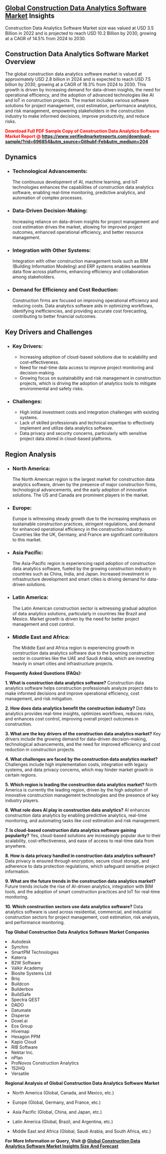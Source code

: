 <h2><a href="https://www.verifiedmarketreports.com/download-sample/?rid=696854&amp;utm_source=Githubf&amp;utm_medium=204" target="_blank">Global Construction Data Analytics Software Market</a> Insights</h2><p>Construction Data Analytics Software Market size was valued at USD 3.5 Billion in 2022 and is projected to reach USD 10.2 Billion by 2030, growing at a CAGR of 14.5% from 2024 to 2030.</p><p> <h2>Construction Data Analytics Software Market Overview</h2> <p>The global construction data analytics software market is valued at approximately USD 2.8 billion in 2024 and is expected to reach USD 7.5 billion by 2030, growing at a CAGR of 18.3% from 2024 to 2030. This growth is driven by increasing demand for data-driven insights, the need for operational efficiency, and the adoption of advanced technologies like AI and IoT in construction projects. The market includes various software solutions for project management, cost estimation, performance analytics, and risk management, empowering stakeholders in the construction industry to make informed decisions, improve productivity, and reduce risks.</p> <p><strong><p><span class=""><span style="color: #ff0000;"><strong>Download Full PDF Sample Copy of Construction Data Analytics Software Market Report</strong> @ </span><a href="https://www.verifiedmarketreports.com/download-sample/?rid=696854&amp;utm_source=Githubf-Feb&amp;utm_medium=204" target="_blank">https://www.verifiedmarketreports.com/download-sample/?rid=696854&amp;utm_source=Githubf-Feb&amp;utm_medium=204</a></span></p></strong></p> <h2>Dynamics</h2> <ul> <li><h3>Technological Advancements:</h3> The continuous development of AI, machine learning, and IoT technologies enhances the capabilities of construction data analytics software, enabling real-time monitoring, predictive analytics, and automation of complex processes. </li> <li><h3>Data-Driven Decision-Making:</h3> Increasing reliance on data-driven insights for project management and cost estimation drives the market, allowing for improved project outcomes, enhanced operational efficiency, and better resource management. </li> <li><h3>Integration with Other Systems:</h3> Integration with other construction management tools such as BIM (Building Information Modeling) and ERP systems enables seamless data flow across platforms, enhancing efficiency and collaboration among stakeholders. </li> <li><h3>Demand for Efficiency and Cost Reduction:</h3> Construction firms are focused on improving operational efficiency and reducing costs. Data analytics software aids in optimizing workflows, identifying inefficiencies, and providing accurate cost forecasting, contributing to better financial outcomes. </li> </ul> <h2>Key Drivers and Challenges</h2> <ul> <li><h3>Key Drivers:</h3> <ul> <li>Increasing adoption of cloud-based solutions due to scalability and cost-effectiveness.</li> <li>Need for real-time data access to improve project monitoring and decision-making.</li> <li>Growing focus on sustainability and risk management in construction projects, which is driving the adoption of analytics tools to mitigate environmental and safety risks.</li> </ul> </li> <li><h3>Challenges:</h3> <ul> <li>High initial investment costs and integration challenges with existing systems.</li> <li>Lack of skilled professionals and technical expertise to effectively implement and utilize data analytics software.</li> <li>Data privacy and security concerns, particularly with sensitive project data stored in cloud-based platforms.</li> </ul> </li> </ul> <h2>Region Analysis</h2> <ul> <li><h3>North America:</h3> The North American region is the largest market for construction data analytics software, driven by the presence of major construction firms, technological advancements, and the early adoption of innovative solutions. The US and Canada are prominent players in the market. </li> <li><h3>Europe:</h3> Europe is witnessing steady growth due to the increasing emphasis on sustainable construction practices, stringent regulations, and demand for enhanced operational efficiency in the construction industry. Countries like the UK, Germany, and France are significant contributors to this market. </li> <li><h3>Asia Pacific:</h3> The Asia-Pacific region is experiencing rapid adoption of construction data analytics software, fueled by the growing construction industry in countries such as China, India, and Japan. Increased investment in infrastructure development and smart cities is driving demand for data-driven solutions. </li> <li><h3>Latin America:</h3> The Latin American construction sector is witnessing gradual adoption of data analytics solutions, particularly in countries like Brazil and Mexico. Market growth is driven by the need for better project management and cost control. </li> <li><h3>Middle East and Africa:</h3> The Middle East and Africa region is experiencing growth in construction data analytics software due to the booming construction sector in countries like the UAE and Saudi Arabia, which are investing heavily in smart cities and infrastructure projects. </li> </ul> <p><strong>Frequently Asked Questions (FAQs):</strong></p> <p><strong>1. What is construction data analytics software?</strong> Construction data analytics software helps construction professionals analyze project data to make informed decisions and improve operational efficiency, cost management, and risk mitigation.</p> <p><strong>2. How does data analytics benefit the construction industry?</strong> Data analytics provides real-time insights, optimizes workflows, reduces risks, and enhances cost control, improving overall project outcomes in construction.</p> <p><strong>3. What are the key drivers of the construction data analytics market?</strong> Key drivers include the growing demand for data-driven decision-making, technological advancements, and the need for improved efficiency and cost reduction in construction projects.</p> <p><strong>4. What challenges are faced by the construction data analytics market?</strong> Challenges include high implementation costs, integration with legacy systems, and data privacy concerns, which may hinder market growth in certain regions.</p> <p><strong>5. Which region is leading the construction data analytics market?</strong> North America is currently the leading region, driven by the high adoption of innovative construction management technologies and the presence of key industry players.</p> <p><strong>6. What role does AI play in construction data analytics?</strong> AI enhances construction data analytics by enabling predictive analytics, real-time monitoring, and automating tasks like cost estimation and risk management.</p> <p><strong>7. Is cloud-based construction data analytics software gaining popularity?</strong> Yes, cloud-based solutions are increasingly popular due to their scalability, cost-effectiveness, and ease of access to real-time data from anywhere.</p> <p><strong>8. How is data privacy handled in construction data analytics software?</strong> Data privacy is ensured through encryption, secure cloud storage, and adherence to data protection regulations, which safeguard sensitive project information.</p> <p><strong>9. What are the future trends in the construction data analytics market?</strong> Future trends include the rise of AI-driven analytics, integration with BIM tools, and the adoption of smart construction practices and IoT for real-time monitoring.</p> <p><strong>10. Which construction sectors use data analytics software?</strong> Data analytics software is used across residential, commercial, and industrial construction sectors for project management, cost estimation, risk analysis, and performance monitoring.</p> </p><p><strong>Top Global Construction Data Analytics Software Market Companies</strong></p><div data-test-id=""><p><li>Autodesk</li><li> Synchro</li><li> SmartPM Technologies</li><li> Katerra</li><li> B2W Software</li><li> Valkir Academy</li><li> Biosite Systems Ltd</li><li> Briq</li><li> Buildcon</li><li> Builderbox</li><li> BuildSafe</li><li> Spectra QEST</li><li> DADO</li><li> Datumate</li><li> Disperse</li><li> Doxel.ai</li><li> Eos Group</li><li> Hivemap</li><li> Hexagon PPM</li><li> Kapio Cloud</li><li> RIB Software</li><li> Nektar Inc.</li><li> nPlan</li><li> ProNovos Construction Analytics</li><li> 152HQ</li><li> Versatile</li></p><div><strong>Regional Analysis of&nbsp;Global Construction Data Analytics Software Market</strong></div><ul><li dir="ltr"><p dir="ltr">North America&nbsp;(Global, Canada, and Mexico, etc.)</p></li><li dir="ltr"><p dir="ltr">Europe (Global, Germany, and France, etc.)</p></li><li dir="ltr"><p dir="ltr">Asia Pacific&nbsp;(Global, China, and Japan, etc.)</p></li><li dir="ltr"><p dir="ltr">Latin America&nbsp;(Global, Brazil, and Argentina, etc.)</p></li><li dir="ltr">Middle East and Africa&nbsp;(Global, Saudi Arabia, and South Africa, etc.)</li></ul><p><strong>For More Information or Query, Visit @&nbsp;</strong><strong><a href="https://www.verifiedmarketreports.com/product/construction-data-analytics-software-market/?utm_source=Githubf&amp;utm_medium=204" target="_blank">Global Construction Data Analytics Software Market Insights Size And Forecast</a></strong></p></div>
